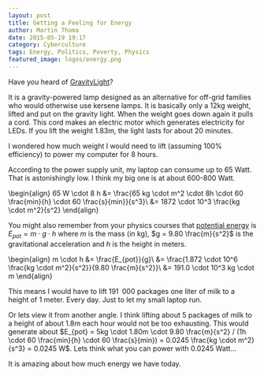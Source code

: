 ```yaml
---
layout: post
title: Getting a Feeling for Energy
author: Martin Thoma
date: 2015-05-19 19:17
category: Cyberculture
tags: Energy, Politics, Poverty, Physics
featured_image: logos/energy.png
---
```

Have you heard of [GravityLight](https://www.indiegogo.com/projects/gravitylight-made-in-africa/x/7191655#/story)?

It is a gravity-powered lamp designed as an alternative for off-grid families
who would otherwise use kersene lamps. It is basically only a 12kg weight,
lifted and put on the gravity light. When the weight goes down again it pulls a
cord. This cord makes an electric motor which generates electricity for LEDs.
If you lift the weight 1.83m, the light lasts for about 20 minutes.

I wondered how much weight I would need to lift (assuming 100% efficiency) to
power my computer for 8 hours.

According to the power supply unit, my laptop can consume up to 65 Watt. That
is astonishingly low. I think my big one is at about 600-800 Watt.

\begin{align}
65 W \cdot 8 h &= \frac{65 kg \cdot m^2 \cdot 8h \cdot 60 \frac{min}{h} \cdot 60 \frac{s}{min}}{s^3}\\
&= 1872 \cdot 10^3 \frac{kg \cdot m^2}{s^2}
\end{align}

You might also remember from your physics courses that [potential energy](https://en.wikipedia.org/wiki/Potential_energy) is $E_{pot} = m \cdot g \cdot h$ where $m$ is the mass
(in kg), $g = 9.80 \frac{m}{s^2}$ is the gravitational acceleration and $h$ is
the height in meters.

\begin{align}
m \cdot h &= \frac{E_{pot}}{g}\\
&= \frac{1.872 \cdot 10^6 \frac{kg \cdot m^2}{s^2}}{9.80 \frac{m}{s^2}}\\
&= 191.0 \cdot 10^3 kg \cdot m
\end{align}

This means I would have to lift 191&ensp;000 packages one liter of milk to a height
of 1 meter. Every day. Just to let my small laptop run.

Or lets view it from another angle. I think lifting about 5 packages of milk
to a height of about 1.8m each hour would not be too exhausting. This would
generate about $E_{pot} = 5kg \cdot 1.80m \cdot 9.80 \frac{m}{s^2} / (1h \cdot 60 \frac{min}{h} \cdot 60 \frac{s}{min}) = 0.0245 \frac{kg \cdot m^2}{s^3} = 0.0245 W$.
Lets think what you can power with 0.0245 Watt...

It is amazing about how much energy we have today.
